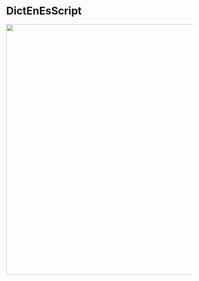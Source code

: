 # DictEnEsScript

<p align="center">
    <img src="https://github.com/carlos-santiago-2017/DictEnEsScript/blob/master/screenshotDictEnEs.png" width="675">
</p>
